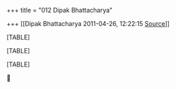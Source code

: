 +++
title = "012 Dipak Bhattacharya"

+++
[[Dipak Bhattacharya	2011-04-26, 12:22:15 [Source](https://groups.google.com/g/bvparishat/c/D2cAOSWkW6M)]]



[TABLE]

[TABLE]

[TABLE]




